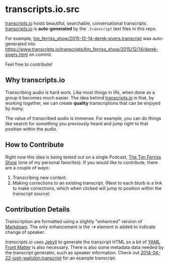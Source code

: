 # transcripts.io.src

[transcripts.io](http://transcripts.io) hosts beautiful, searchable, conversational transcripts. [transcripts.io](http://transcripts.io) is **auto-generated** by the `.transcript` text files in this repo.

For example, [tim_ferriss_show/2015-12-14-derek-sivers.transcript](https://github.com/jonmbake/transcripts.io.src/blob/master/tim_ferriss_show/2015-12-14-derek-sivers.transcript) was auto-generated into  https://www.transcripts.io/transcripts/tim_ferriss_show/2015/12/14/derek-sivers.html on commit.

Feel free to contribute!

## Why transcripts.io

Transcribing audio is hard work.  Like most things in life, when done as a group it becomes much easier.  The idea behind [transcripts.io](http://transcripts.io) is that, by working together, we can create **quality** transcriptions that can be enjoyed by many.

The value of transcribed audio is immense. For example, you can do things like search for something you previously heard and jump right to that position within the audio.

## How to Contribute

Right now this idea is being tested out on a single Podcast, [The Tim Ferriss Show](http://fourhourworkweek.com/podcast/) (one of my personal favorites).  If you would like to contribute, there are a couple of ways:

1. Transcribing new content.
2. Making corrections to an existing transcript.  (Next to each blurb is a link to make corrections, which when clicked will jump to position within the transcript source)

## Contribution Details

Transcription are formatted using a slightly "enhanced" version of [Markdown](https://daringfireball.net/projects/markdown/).  The only enhancement is the `!#` element is added to indicate change of speaker.

*transcripts.io* uses [Jekyll](https://jekyllrb.com/) to generate the transcript HTML so a bit of [YAML Front Matter](http://jekyllrb.com/docs/frontmatter/) is also necessary.  There is also some metadata data needed by the transcript generator, such as speaker information. Check out [2014-04-22-josh-waitzkin.transcript](https://github.com/jonmbake/transcripts.io.src/blob/master/tim_ferriss_show/2014-04-22-josh-waitzkin.transcript) for an example transcript.
